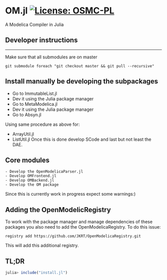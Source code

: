 # OM.jl [![License: OSMC-PL](https://img.shields.io/badge/license-OSMC--PL-lightgrey.svg)](OSMC-License.txt)
A Modelica Compiler in Julia


## Developer instructions 


---

Make sure that all submodules are on master

```
git submodule foreach "git checkout master && git pull --recursive"
```
## Install manually be developing the subpackages

  - Go to ImmutableList.jl 
  - Dev it using the Julia package manager
  - Go to MetaModelica.jl 
  - Dev it using the Julia package manager
  - Go to Absyn.jl

Using same procedure as above for:
  - ArrayUtil.jl 
  - ListUtil.jl
Once this is done develop SCode and last but not least the DAE.

## Core modules
	- Develop the OpenModelicaParser.jl
	- Develop OMFrontend.jl
	- Develop OMBackend.jl
	- Develop the OM package 

Since this is currently work in progress expect some warnings:) 

## Adding the OpenModelicRegistry
To work with the package manager and manage dependencies of these packages 
you also need to add the OpenModelicaRegistry. 
To do this issue: 
```
registry add https://github.com/JKRT/OpenModelicaRegistry.git
```
This will add this additional registry. 

## TL;DR
```julia
julia> include("install.jl")
```
